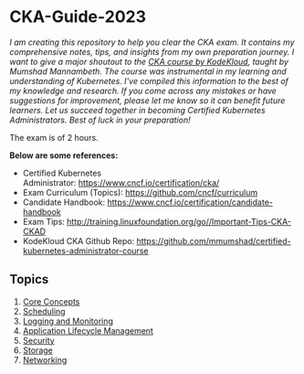 # CKA-Guide-2023

*I am creating this repository to help you clear the CKA exam. It contains my comprehensive notes, tips, and insights from my own preparation journey.
I want to give a major shoutout to the [CKA course by KodeKloud](https://kodekloud.com/courses/certified-kubernetes-administrator-cka/), taught by Mumshad Mannambeth. The course was instrumental in my learning and understanding of Kubernetes.
I've compiled this information to the best of my knowledge and research. 
If you come across any mistakes or have suggestions for improvement, please let me know so it can benefit future learners.
Let us succeed together in becoming Certified Kubernetes Administrators. Best of luck in your preparation!*

The exam is of 2 hours.

**Below are some references:**

- Certified Kubernetes Administrator: https://www.cncf.io/certification/cka/
- Exam Curriculum (Topics): https://github.com/cncf/curriculum
- Candidate Handbook: https://www.cncf.io/certification/candidate-handbook
- Exam Tips: http://training.linuxfoundation.org/go//Important-Tips-CKA-CKAD
- KodeKloud CKA Github Repo: https://github.com/mmumshad/certified-kubernetes-administrator-course 

## Topics

1. [Core Concepts](https://github.com/anshumanrana331/CKA-Guide-2023/blob/main/CoreConcepts.md)
2. [Scheduling](https://github.com/anshumanrana331/CKA-Guide-2023/blob/main/Scheduling.md)
3. [Logging and Monitoring](https://github.com/anshumanrana331/CKA-Guide-2023/blob/main/Logging%20and%20Monitoring.md)
4. [Application Lifecycle Management](https://github.com/anshumanrana331/CKA-Guide-2023/blob/main/ApplicationLifecycleManagement.md)
5. [Security](https://github.com/anshumanrana331/CKA-Guide-2023/blob/main/Security.md)
6. [Storage](https://github.com/anshumanrana331/CKA-Guide-2023/blob/main/Storage.md)
7. [Networking](https://github.com/anshumanrana331/CKA-Guide-2023/blob/main/Networking.md)